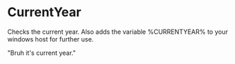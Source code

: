 # CurrentYear
Checks the current year.
Also adds the variable %CURRENTYEAR% to your windows host for further use.

"Bruh it's current year."
